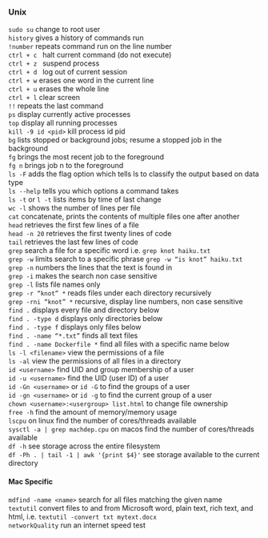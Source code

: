 
### Unix
`sudo su` change to root user <br/>
`history`  gives a history of commands run <br/>
`!number`  repeats command run on the line number <br/>
`ctrl + c ` halt current command (do not execute) <br/>
`ctrl + z ` suspend process <br/>
`ctrl + d `  log out of current session <br/>
`ctrl + w`  erases one word in the current line <br/>
`ctrl + u`  erases the whole line <br/>
`ctrl + l` clear screen <br/>
`!!`  repeats the last command <br/>
`ps` display currently active processes <br/>
`top` display all running processes <br/>
`kill -9 id <pid>` kill process id pid <br/>
`bg` lists stopped or background jobs; resume a stopped job in the background <br/>
`fg` brings the most recent job to the foreground <br/>
`fg n` brings job n to the foreground <br/>
`ls -F` adds the flag option which tells ls to classify the output based on data type <br/>
`ls --help` tells you which options a command takes <br/>
`ls -t` or `l -t` lists items by time of last change <br/>
`wc -l` shows the number of lines per file <br/>
`cat` concatenate, prints the contents of multiple files one after another <br/>
`head` retrieves the first few lines of a file <br/>
`head -n 20` retrieves the first twenty lines of code <br/>
`tail` retrieves the last few lines of code <br/>
`grep` search a file for a specific word i.e. `grep knot haiku.txt` <br/>
`grep -w` limits search to a specific phrase `grep -w “is knot” haiku.txt` <br/>
`grep -n` numbers the lines that the text is found in <br/>
`grep -i` makes the search non case sensitive <br/>
`grep -l` lists file names only <br/>
`grep -r “knot” *` reads files under each directory recursively <br/>
`grep -rni “knot” *` recursive, display line numbers, non case sensitive <br/>
`find .` displays every file and directory below <br/>
`find . -type d` displays only directories below <br/>
`find . -type f` displays only files below <br/> 
`find . -name “*.txt”` finds all text files <br/>
`find . -name Dockerfile *` find all files with a specific name below <br/>
`ls -l <filename>` view the permissions of a file <br/>
`ls -al` view the permissions of all files in a directory <br/>
`id <username>` find UID and group membership of a user <br/>
`id -u <username>` find the UID (user ID) of a user <br/>
`id -Gn <username>` or `id -G` to find the groups of a user <br/>
`id -gn <username>` or `id -g` to find the current group of a user <br/>
`chown <username>:<usergroup> list.html` to change file ownership <br/>
`free -h` find the amount of memory/memory usage <br/>
`lscpu` on linux find the number of cores/threads available <br/>
`sysctl -a | grep machdep.cpu` on macos find the number of cores/threads available <br/>
`df -h` see storage across the entire filesystem <br/>
`df -Ph . | tail -1 | awk '{print $4}'` see storage available to the current directory <br/>

#### Mac Specific
`mdfind -name <name>` search for all files matching the given name <br/>
`textutil` convert files to and from Microsoft word, plain text, rich text, and html, i.e. `textutil -convert txt mytext.docx` <br/>
`networkQuality` run an internet speed test <br/>
